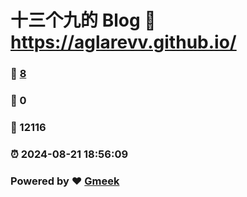 # 十三个九的 Blog :link: https://aglarevv.github.io/ 
### :page_facing_up: [8](https://aglarevv.github.io//tag.html) 
### :speech_balloon: 0 
### :hibiscus: 12116 
### :alarm_clock: 2024-08-21 18:56:09 
### Powered by :heart: [Gmeek](https://github.com/Meekdai/Gmeek)
